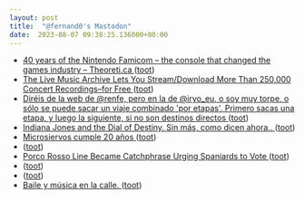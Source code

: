 ```yaml
---
layout: post
title:  "@fernand0's Mastodon"
date:  2023-08-07 09:38:25.136000+00:00
---
```

*  [40 years of the Nintendo Famicom – the console that changed the games industry – Theoreti.ca ](https://theoreti.ca/?p=830) ([toot](https://mastodon.social/@fernand0/110847662826191751))
*  [The Live Music Archive Lets You Stream/Download More Than 250,000 Concert Recordings–for Free ](https://www.openculture.com/2023/08/the-live-music-archive-lets-you-stream-download-more-than-250000-concert-recordings-for-free.htm) ([toot](https://mastodon.social/@fernand0/110847429388242005))
*  [Diréis de la web de @renfe, pero en la de @iryo_eu, o soy muy torpe, o sólo se puede sacar un viaje combinado &#39;por etapas&#39;. Primero sacas una etapa, y luego la siguiente, si no son destinos directos ](https://mastodon.social/@fernand0/110847426149168407) ([toot](https://mastodon.social/@fernand0/110847426149168407))
*  [Indiana Jones and the Dial of Destiny. Sin más, como dicen ahora.. ](https://mastodon.social/@fernand0/110847295814393737) ([toot](https://mastodon.social/@fernand0/110847295814393737))
*  [Microsiervos cumple 20 años ](https://www.microsiervos.com/archivo/general/microsiervos-cumple-20-anos.htm) ([toot](https://mastodon.social/@fernand0/110847174715388834))
*  [ ](https://mastodon.social/@tuneintodetuned) ([toot](https://mastodon.social/@fernand0/110844765099788985))
*  [Porco Rosso Line Became Catchphrase Urging Spaniards to Vote ](https://www.animenewsnetwork.com/interest/2023-07-24/porco-rosso-line-became-catchphrase-urging-spaniards-to-vote/.20063) ([toot](https://mastodon.social/@fernand0/110843880936250482))
*  [ ](https://mastodon.social/users/fernand0/statuses/110843868499772988/activity) ([toot](https://mastodon.social/users/fernand0/statuses/110843868499772988/activity))
*  [ ](https://mastodon.social/@tuneintodetuned) ([toot](https://mastodon.social/@fernand0/110843867056107669))
*  [Baile y música en la calle. ](https://avecesunafoto.wordpress.com/2023/08/06/baile-y-musica-en-la-calle) ([toot](https://mastodon.social/@fernand0/110843799888075745))
